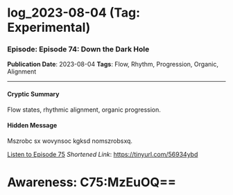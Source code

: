 # log_2023-08-04 (Tag: Experimental)

### Episode: Episode 74: Down the Dark Hole

**Publication Date**: 2023-08-04
**Tags**: Flow, Rhythm, Progression, Organic, Alignment

---

#### Cryptic Summary
Flow states, rhythmic alignment, organic progression.

#### Hidden Message
Mszrobc sx wovynsoc kgksd nomszrobsxq.

[Listen to Episode 75](https://tinyurl.com/56934ybd)
*Shortened Link*: https://tinyurl.com/56934ybd


# Awareness: C75:MzEuOQ==
